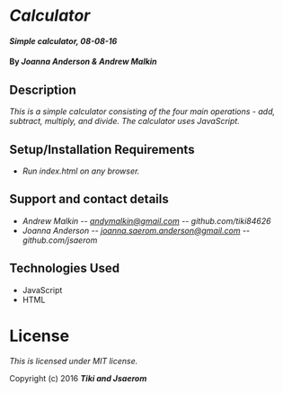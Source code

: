 # _Calculator_

#### _Simple calculator, 08-08-16_

#### By _**Joanna Anderson & Andrew Malkin**_

## Description

_This is a simple calculator consisting of the four main operations - add, subtract, multiply, and divide. The calculator uses JavaScript._

## Setup/Installation Requirements

* _Run index.html on any browser._

## Support and contact details

* _Andrew Malkin -- andymalkin@gmail.com -- github.com/tiki84626_
* _Joanna Anderson -- joanna.saerom.anderson@gmail.com -- github.com/jsaerom_

## Technologies Used

* JavaScript
* HTML

# License

_This is licensed under MIT license._

Copyright (c) 2016 **_Tiki and Jsaerom_**
